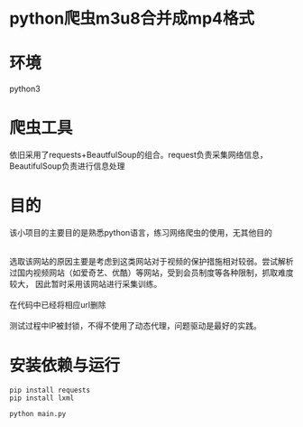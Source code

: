 # python爬虫m3u8合并成mp4格式

# 环境

python3

# 爬虫工具

依旧采用了requests+BeautfulSoup的组合。request负责采集网络信息，BeautifulSoup负责进行信息处理

# 目的 

该小项目的主要目的是熟悉python语言，练习网络爬虫的使用，无其他目的<br/>
<br/>

选取该网站的原因主要是考虑到这类网站对于视频的保护措施相对较弱。尝试解析过国内视频网站（如爱奇艺、优酷）等网站，受到会员制度等各种限制，抓取难度较大， 因此暂时采用该网站进行采集训练。
<br/>
<br/>
在代码中已经将相应url删除
<br/>
<br/>
测试过程中IP被封锁，不得不使用了动态代理，问题驱动是最好的实践。

# 安装依赖与运行

```code
pip install requests
pip install lxml

python main.py

```
